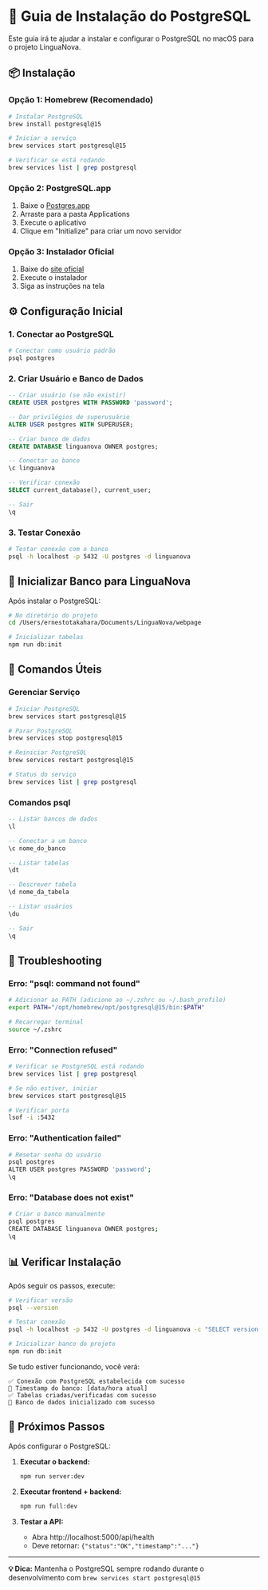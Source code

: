 # 🐘 Guia de Instalação do PostgreSQL

Este guia irá te ajudar a instalar e configurar o PostgreSQL no macOS para o projeto LinguaNova.

## 📦 Instalação

### Opção 1: Homebrew (Recomendado)

```bash
# Instalar PostgreSQL
brew install postgresql@15

# Iniciar o serviço
brew services start postgresql@15

# Verificar se está rodando
brew services list | grep postgresql
```

### Opção 2: PostgreSQL.app

1. Baixe o [Postgres.app](https://postgresapp.com/)
2. Arraste para a pasta Applications
3. Execute o aplicativo
4. Clique em "Initialize" para criar um novo servidor

### Opção 3: Instalador Oficial

1. Baixe do [site oficial](https://www.postgresql.org/download/macos/)
2. Execute o instalador
3. Siga as instruções na tela

## ⚙️ Configuração Inicial

### 1. Conectar ao PostgreSQL

```bash
# Conectar como usuário padrão
psql postgres
```

### 2. Criar Usuário e Banco de Dados

```sql
-- Criar usuário (se não existir)
CREATE USER postgres WITH PASSWORD 'password';

-- Dar privilégios de superusuário
ALTER USER postgres WITH SUPERUSER;

-- Criar banco de dados
CREATE DATABASE linguanova OWNER postgres;

-- Conectar ao banco
\c linguanova

-- Verificar conexão
SELECT current_database(), current_user;

-- Sair
\q
```

### 3. Testar Conexão

```bash
# Testar conexão com o banco
psql -h localhost -p 5432 -U postgres -d linguanova
```

## 🚀 Inicializar Banco para LinguaNova

Após instalar o PostgreSQL:

```bash
# No diretório do projeto
cd /Users/ernestotakahara/Documents/LinguaNova/webpage

# Inicializar tabelas
npm run db:init
```

## 🔧 Comandos Úteis

### Gerenciar Serviço

```bash
# Iniciar PostgreSQL
brew services start postgresql@15

# Parar PostgreSQL
brew services stop postgresql@15

# Reiniciar PostgreSQL
brew services restart postgresql@15

# Status do serviço
brew services list | grep postgresql
```

### Comandos psql

```sql
-- Listar bancos de dados
\l

-- Conectar a um banco
\c nome_do_banco

-- Listar tabelas
\dt

-- Descrever tabela
\d nome_da_tabela

-- Listar usuários
\du

-- Sair
\q
```

## 🐛 Troubleshooting

### Erro: "psql: command not found"

```bash
# Adicionar ao PATH (adicione ao ~/.zshrc ou ~/.bash_profile)
export PATH="/opt/homebrew/opt/postgresql@15/bin:$PATH"

# Recarregar terminal
source ~/.zshrc
```

### Erro: "Connection refused"

```bash
# Verificar se PostgreSQL está rodando
brew services list | grep postgresql

# Se não estiver, iniciar
brew services start postgresql@15

# Verificar porta
lsof -i :5432
```

### Erro: "Authentication failed"

```bash
# Resetar senha do usuário
psql postgres
ALTER USER postgres PASSWORD 'password';
\q
```

### Erro: "Database does not exist"

```bash
# Criar o banco manualmente
psql postgres
CREATE DATABASE linguanova OWNER postgres;
\q
```

## 📊 Verificar Instalação

Após seguir os passos, execute:

```bash
# Verificar versão
psql --version

# Testar conexão
psql -h localhost -p 5432 -U postgres -d linguanova -c "SELECT version();"

# Inicializar banco do projeto
npm run db:init
```

Se tudo estiver funcionando, você verá:
```
✅ Conexão com PostgreSQL estabelecida com sucesso
📅 Timestamp do banco: [data/hora atual]
✅ Tabelas criadas/verificadas com sucesso
🎉 Banco de dados inicializado com sucesso
```

## 🎯 Próximos Passos

Após configurar o PostgreSQL:

1. **Executar o backend:**
   ```bash
   npm run server:dev
   ```

2. **Executar frontend + backend:**
   ```bash
   npm run full:dev
   ```

3. **Testar a API:**
   - Abra http://localhost:5000/api/health
   - Deve retornar: `{"status":"OK","timestamp":"..."}`

---

**💡 Dica:** Mantenha o PostgreSQL sempre rodando durante o desenvolvimento com `brew services start postgresql@15`